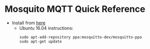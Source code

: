 # Mosquito MQTT Quick Reference

- Install from [here](https://mosquitto.org/download/)
  - Ubuntu 16.04 instructions:
    ```
    sudo apt-add-repository ppa:mosquitto-dev/mosquitto-ppa
    sudo apt-get update
    ```
